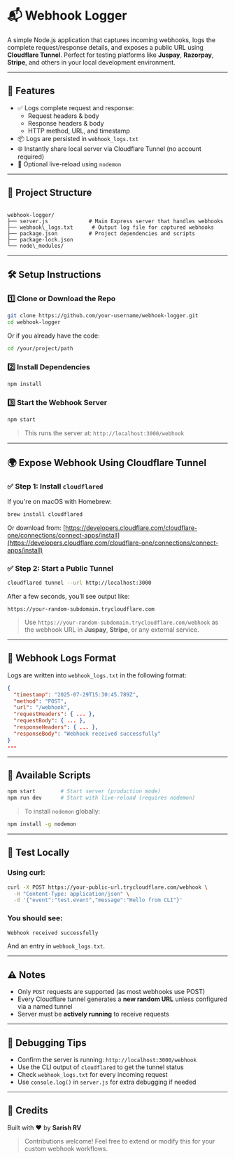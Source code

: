 # 📬 Webhook Logger

A simple Node.js application that captures incoming webhooks, logs the complete request/response details, and exposes a public URL using **Cloudflare Tunnel**. Perfect for testing platforms like **Juspay**, **Razorpay**, **Stripe**, and others in your local development environment.

---

## 🚀 Features

- ✅ Logs complete request and response:
  - Request headers & body
  - Response headers & body
  - HTTP method, URL, and timestamp
- 📦 Logs are persisted in `webhook_logs.txt`
- 🌐 Instantly share local server via Cloudflare Tunnel (no account required)
- 🔄 Optional live-reload using `nodemon`

---

## 📁 Project Structure

```

webhook-logger/
├── server.js             # Main Express server that handles webhooks
├── webhook\_logs.txt      # Output log file for captured webhooks
├── package.json          # Project dependencies and scripts
├── package-lock.json
└── node\_modules/

````

---

## 🛠 Setup Instructions

### 1️⃣ Clone or Download the Repo

```bash
git clone https://github.com/your-username/webhook-logger.git
cd webhook-logger
````

Or if you already have the code:

```bash
cd /your/project/path
```

### 2️⃣ Install Dependencies

```bash
npm install
```

### 3️⃣ Start the Webhook Server

```bash
npm start
```

> This runs the server at:
> `http://localhost:3000/webhook`

---

## 🌍 Expose Webhook Using Cloudflare Tunnel

### ✅ Step 1: Install `cloudflared`

If you're on macOS with Homebrew:

```bash
brew install cloudflared
```

Or download from: [https://developers.cloudflare.com/cloudflare-one/connections/connect-apps/install](https://developers.cloudflare.com/cloudflare-one/connections/connect-apps/install)

### ✅ Step 2: Start a Public Tunnel

```bash
cloudflared tunnel --url http://localhost:3000
```

After a few seconds, you’ll see output like:

```
https://your-random-subdomain.trycloudflare.com
```

> Use `https://your-random-subdomain.trycloudflare.com/webhook` as the webhook URL in **Juspay**, **Stripe**, or any external service.

---

## 📂 Webhook Logs Format

Logs are written into `webhook_logs.txt` in the following format:

```json
{
  "timestamp": "2025-07-29T15:30:45.789Z",
  "method": "POST",
  "url": "/webhook",
  "requestHeaders": { ... },
  "requestBody": { ... },
  "responseHeaders": { ... },
  "responseBody": "Webhook received successfully"
}
---
```

---

## 🔧 Available Scripts

```bash
npm start        # Start server (production mode)
npm run dev      # Start with live-reload (requires nodemon)
```

> To install `nodemon` globally:

```bash
npm install -g nodemon
```

---

## 🧪 Test Locally

### Using curl:

```bash
curl -X POST https://your-public-url.trycloudflare.com/webhook \
  -H "Content-Type: application/json" \
  -d '{"event":"test.event","message":"Hello from CLI"}'
```

### You should see:

```bash
Webhook received successfully
```

And an entry in `webhook_logs.txt`.

---

## ⚠️ Notes

* Only `POST` requests are supported (as most webhooks use POST)
* Every Cloudflare tunnel generates a **new random URL** unless configured via a named tunnel
* Server must be **actively running** to receive requests

---

## 🐞 Debugging Tips

* Confirm the server is running: `http://localhost:3000/webhook`
* Use the CLI output of `cloudflared` to get the tunnel status
* Check `webhook_logs.txt` for every incoming request
* Use `console.log()` in `server.js` for extra debugging if needed

---

## 🙌 Credits

Built with ❤️ by **Sarish RV**

> Contributions welcome!
> Feel free to extend or modify this for your custom webhook workflows.